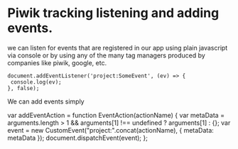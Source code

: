# Piwik tracking listening and adding events. 

we can listen for events that are registered in our app using plain javascript via console or by using any of the many tag managers produced by companies like piwik, google, etc. 

```
document.addEventListener('project:SomeEvent', (ev) => {
 console.log(ev);
}, false);
```


We can add events simply 

var addEventAction = function EventAction(actionName) {
  var metaData  = arguments.length > 1 && arguments[1] !== undefined ? arguments[1] : {};
  var event = new CustomEvent("project:".concat(actionName), {
    metaData: metaData
  });
  document.dispatchEvent(event);
};

 
